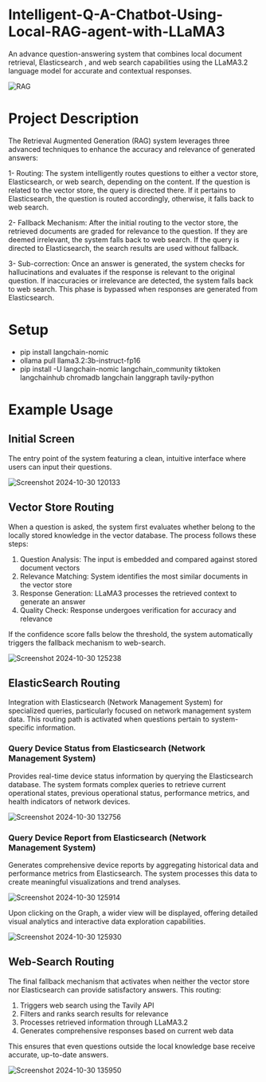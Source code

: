 # Intelligent-Q-A-Chatbot-Using-Local-RAG-agent-with-LLaMA3
An advance question-answering system that combines local document retrieval, Elasticsearch , and web search capabilities using the LLaMA3.2 language model for accurate and contextual responses.

![RAG](https://github.com/user-attachments/assets/61b1245b-b955-4fbb-99db-7d41cdd7f96b)

# Project Description
The Retrieval Augmented Generation (RAG) system leverages three advanced techniques to enhance the accuracy and relevance of generated answers:

1- Routing: The system intelligently routes questions to either a vector store, Elasticsearch, or web search, depending on the content. If the question is related to the vector store, the query is directed there. If it pertains to Elasticsearch, the question is routed accordingly, otherwise, it falls back to web search.

2- Fallback Mechanism: After the initial routing to the vector store, the retrieved documents are graded for relevance to the question. If they are deemed irrelevant, the system falls back to web search. If the query is directed to Elasticsearch, the search results are used without fallback.

3- Sub-correction: Once an answer is generated, the system checks for hallucinations and evaluates if the response is relevant to the original question. If inaccuracies or irrelevance are detected, the system falls back to web search. This phase is bypassed when responses are generated from Elasticsearch.

# Setup 
- pip install langchain-nomic
- ollama pull llama3.2:3b-instruct-fp16 
- pip install -U langchain-nomic langchain_community tiktoken langchainhub chromadb langchain langgraph tavily-python

# Example Usage

## Initial Screen
The entry point of the system featuring a clean, intuitive interface where users can input their questions.

![Screenshot 2024-10-30 120133](https://github.com/user-attachments/assets/790f3451-79a9-41a7-9248-66f4380b5822)

## Vector Store Routing
When a question is asked, the system first evaluates whether belong to  the locally stored knowledge in the vector database. The process follows these steps:

1. Question Analysis: The input is embedded and compared against stored document vectors
2. Relevance Matching: System identifies the most similar documents in the vector store
3. Response Generation: LLaMA3 processes the retrieved context to generate an answer
4. Quality Check: Response undergoes verification for accuracy and relevance

If the confidence score falls below the threshold, the system automatically triggers the fallback mechanism to web-search.

![Screenshot 2024-10-30 125238](https://github.com/user-attachments/assets/4575c01d-5405-4828-b7ce-a5a68ac81e88)

## ElasticSearch Routing
Integration with Elasticsearch (Network Management System) for specialized queries, particularly focused on network management system data. This routing path is activated when questions pertain to system-specific information.

### Query Device Status from Elasticsearch (Network Management System)
Provides real-time device status information by querying the Elasticsearch database. The system formats complex queries to retrieve current operational states, previous operational status, performance metrics, and health indicators of network devices.

![Screenshot 2024-10-30 132756](https://github.com/user-attachments/assets/8315fd47-b387-4453-b9d5-ef896cd65320)

### Query Device Report from Elasticsearch (Network Management System)
Generates comprehensive device reports by aggregating historical data and performance metrics from Elasticsearch. The system processes this data to create meaningful visualizations and trend analyses.

![Screenshot 2024-10-30 125914](https://github.com/user-attachments/assets/e54b8b4c-a2e9-460a-9f3c-2ffdcf3c04fa)


Upon clicking on the Graph, a wider view will be displayed, offering detailed visual analytics and interactive data exploration capabilities.

![Screenshot 2024-10-30 125930](https://github.com/user-attachments/assets/78e7d3d8-8254-40d3-9a9a-2ebf0000934f)

## Web-Search Routing
The final fallback mechanism that activates when neither the vector store nor Elasticsearch can provide satisfactory answers. This routing:

1. Triggers web search using the Tavily API
2. Filters and ranks search results for relevance
3. Processes retrieved information through LLaMA3.2
4. Generates comprehensive responses based on current web data

This ensures that even questions outside the local knowledge base receive accurate, up-to-date answers.

![Screenshot 2024-10-30 135950](https://github.com/user-attachments/assets/f85238d7-d334-4ccc-bf39-dbe6876b183b)
